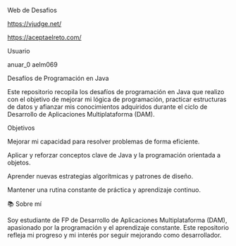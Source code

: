 
Web de Desafios

https://vjudge.net/

https://aceptaelreto.com/

Usuario

anuar_0
aelm069

Desafíos de Programación en Java

Este repositorio recopila los desafíos de programación en Java que realizo con el objetivo de mejorar mi lógica de programación, practicar estructuras de datos y afianzar mis conocimientos adquiridos durante el ciclo de Desarrollo de Aplicaciones Multiplataforma (DAM).


Objetivos

Mejorar mi capacidad para resolver problemas de forma eficiente.

Aplicar y reforzar conceptos clave de Java y la programación orientada a objetos.

Aprender nuevas estrategias algorítmicas y patrones de diseño.

Mantener una rutina constante de práctica y aprendizaje continuo.



📚 Sobre mí

Soy estudiante de FP de Desarrollo de Aplicaciones Multiplataforma (DAM), apasionado por la programación y el aprendizaje constante.
Este repositorio refleja mi progreso y mi interés por seguir mejorando como desarrollador.
